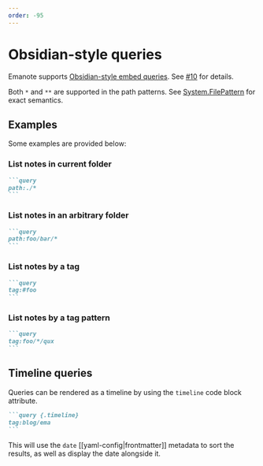 ```yaml
---
order: -95
---
```


# Obsidian-style queries

Emanote supports [Obsidian-style embed queries](https://help.obsidian.md/Plugins/Search#Embed+search+results). See [\#10](https://github.com/EmaApps/emanote/issues/10) for details. 

Both `*` and `**` are supported in the path patterns. See [System.FilePattern](https://hackage.haskell.org/package/filepattern-0.1.3/docs/System-FilePattern.html) for exact semantics.

## Examples

Some examples are provided below:

### List notes in current folder 

~~~markdown
```query
path:./*
```
~~~

### List notes in an arbitrary folder

~~~markdown
```query
path:foo/bar/*
```
~~~

### List notes by a tag

~~~markdown
```query
tag:#foo
```
~~~

### List notes by a tag pattern

~~~markdown
```query
tag:foo/*/qux
```
~~~

## Timeline queries

Queries can be rendered as a timeline by using the `timeline` code block attribute.

~~~markdown
```query {.timeline}
tag:blog/ema
```
~~~

This will use the `date` [[yaml-config|frontmatter]] metadata to sort the results, as well as display the date alongside it.
